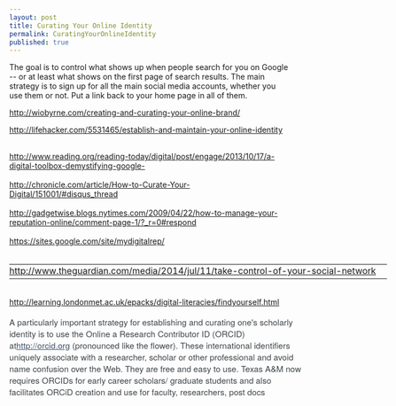 ```yaml
---
layout: post
title: Curating Your Online Identity
permalink: CuratingYourOnlineIdentity
published: true
---
```



The goal is to control what shows up when people search for you on Google -- or at least what shows on the first page of search results. The main strategy is to sign up for all the main social media accounts, whether you use them or not. Put a link back to your home page in all of them.

<a href="http://wiobyrne.com/creating-and-curating-your-online-brand/">http://wiobyrne.com/creating-and-curating-your-online-brand/</a>

<a href="http://lifehacker.com/5531465/establish-and-maintain-your-online-identity">http://lifehacker.com/5531465/establish-and-maintain-your-online-identity<br>
</a>
<div><br>
</div>
<div><a href="http://www.reading.org/reading-today/digital/post/engage/2013/10/17/a-digital-toolbox-demystifying-google-">http://www.reading.org/reading-today/digital/post/engage/2013/10/17/a-digital-toolbox-demystifying-google-</a></div>
<div><br>
</div>
<div><a href="http://chronicle.com/article/How-to-Curate-Your-Digital/151001/#disqus_thread">http://chronicle.com/article/How-to-Curate-Your-Digital/151001/#disqus_thread</a></div>
<div><br>
</div>
<div><a href="http://gadgetwise.blogs.nytimes.com/2009/04/22/how-to-manage-your-reputation-online/comment-page-1/?_r=0#respond">http://gadgetwise.blogs.nytimes.com/2009/04/22/how-to-manage-your-reputation-online/comment-page-1/?_r=0#respond</a></div>
<div><br>
</div>
<div><a href="https://sites.google.com/site/mydigitalrep/">https://sites.google.com/site/mydigitalrep/</a></div>
<div><br>
</div>
<div>
<table cellspacing="0" style="width:698.400024414063px;line-height:19.2000007629395px">
<tbody>
<tr>
<td style="padding-right:20px;padding-left:0px">
<div dir="ltr" style="background-color:transparent"><a href="http://www.theguardian.com/media/2014/jul/11/take-control-of-your-social-network" rel="nofollow">http://www.theguardian.com/media/2014/jul/11/take-control-of-your-social-network</a></div>
</td>
</tr>
</tbody>
</table>
</div>
<div><br>
</div>
<div><a href="http://learning.londonmet.ac.uk/epacks/digital-literacies/findyourself.html">http://learning.londonmet.ac.uk/epacks/digital-literacies/findyourself.html</a></div>
<div><br>
</div>
<div>
<div style="color:rgb(63,69,73);font-family:Helvetica Neue,arial,sans-serif;font-size:15.1999998092651px;line-height:12px">
<div style="overflow:hidden;zoom:1;width:531.200012207031px">
<div>
<div style="line-height:21px">
<p style="margin:0px;padding:0px;border:0px;font-size:15.1999998092651px;font-family:inherit">A particularly important strategy for establishing and curating one's scholarly identity is to use the Online a Research Contributor ID (ORCID) at<a href="http://orcid.org/" rel="nofollow" style="margin:0px;padding:0px;border:0px;font-size:15.1999998092651px;line-height:1;font-family:inherit;color:rgb(62,82,102)!important">http://orcid.org</a>&nbsp;(pronounced like the flower). These international identifiers uniquely associate with a researcher, scholar or other professional and avoid name confusion over the Web. They are free and easy to use. Texas A&amp;M now requires ORCIDs for early career scholars/ graduate students and also facilitates ORCiD creation and use for faculty, researchers, post docs<br>

</div>
